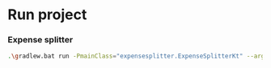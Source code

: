 # Run project

### Expense splitter
```sh
.\gradlew.bat run -PmainClass="expensesplitter.ExpenseSplitterKt" --args src/resources/expensesplitter/amsterdam.txt
```